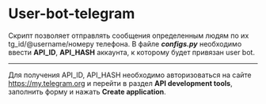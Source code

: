 # User-bot-telegram
Скрипт позволяет отправлять сообщения определенным людям по их tg_id/@username/номеру телефона.
В файле ***configs.py*** необходимо ввести **API_ID**, **API_HASH** аккаунта, к которому будет привязан user bot.
___
Для получения API_ID, API_HASH необходимо авторизоваться на сайте  https://my.telegram.org и перейти
в раздел **API development tools**, заполнить форму и нажать **Create application**.